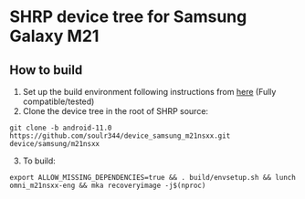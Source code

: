 # SHRP device tree for Samsung Galaxy M21

## How to build
1. Set up the build environment following instructions from [here](https://shrp.github.io/#/guide) (Fully compatible/tested)
2. Clone the device tree in the root of SHRP source:
```
git clone -b android-11.0 https://github.com/soulr344/device_samsung_m21nsxx.git device/samsung/m21nsxx
```
3. To build:
```
export ALLOW_MISSING_DEPENDENCIES=true && . build/envsetup.sh && lunch omni_m21nsxx-eng && mka recoveryimage -j$(nproc)
```
